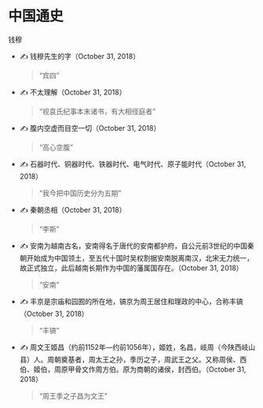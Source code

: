 # 中国通史

钱穆

* ✍️ 钱穆先生的字（October 31, 2018）
    > “宾四”

* ✍️ 不太理解（October 31, 2018）
    > “视袁氏纪事本末诸书，有大相径庭者”

* ✍️ 腹内空虚而目空一切（October 31, 2018）
    > “高心空腹”

* ✍️ 石器时代、铜器时代、铁器时代、电气时代、原子能时代（October 31, 2018）
    > “我今把中国历史分为五期”

* ✍️  秦朝丞相（October 31, 2018）
    > “李斯”

* ✍️ 安南为越南古名，安南得名于唐代的安南都护府，自公元前3世纪的中国秦朝开始成为中国领土，至五代十国时吴权割据安南脱离南汉，北宋无力统一，故正式独立，此后越南长期作为中国的藩属国存在。（October 31, 2018）
    > “安南”

* ✍️ 丰京是宗庙和园囿的所在地，镐京为周王居住和理政的中心，合称丰镐（October 31, 2018）
    > “丰镐”

* ✍️ 周文王姬昌（约前1152年―约前1056年），姬姓，名昌，岐周（今陕西岐山县）人。周朝奠基者，周太王之孙，季历之子，周武王之父。又称周侯、西伯、姬伯，周原甲骨文作周方伯。原为商朝的诸侯，封西伯。（October 31, 2018）
    > “周王季之子昌为文王”